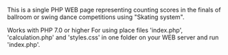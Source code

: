 This is a single PHP WEB page representing counting scores in the finals of ballroom or swing dance competitions using "Skating system".

Works with PHP 7.0 or higher
For using place files 'index.php', 'calculation.php' and 'styles.css' in one folder on your WEB server and run 'index.php'.

